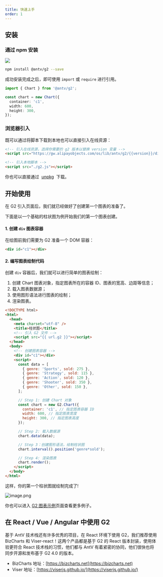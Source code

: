 ```yaml
---
title: 快速上手
order: 1
---
```


## 安装

### 通过 npm 安装

<a href="https://www.npmjs.com/package/@antv/g2" target="_self" rel="nofollow"><img style="width: auto;" src="https://img.shields.io/npm/v/@antv/g2.svg?style=flat-square#align=left&amp;display=inline&amp;height=20&amp;originHeight=20&amp;originWidth=80&amp;search=&amp;status=done&amp;width=80#align=left&amp;display=inline&amp;height=20&amp;originHeight=20&amp;originWidth=88&amp;status=done&amp;style=none&amp;width=88"></a>

```bash
npm install @antv/g2 --save
```

成功安装完成之后，即可使用 `import` 或 `require` 进行引用。

```typescript
import { Chart } from '@antv/g2';

const chart = new Chart({
  container: 'c1',
  width: 600,
  height: 300,
});
```

### 浏览器引入

既可以通过将脚本下载到本地也可以直接引入在线资源：

```html
<!-- 引入在线资源，选择你需要的 g2 版本以替换 version 变量 -->
<script src="https://gw.alipayobjects.com/os/lib/antv/g2/{{version}}/dist/g2.min.js"></script>
```

```html
<!-- 引入本地脚本 -->
<script src="./g2.js"></script>
```

你也可以直接通过  [unpkg](https://unpkg.com/@antv/g2)  下载。

## 开始使用

在 G2 引入页面后，我们就已经做好了创建第一个图表的准备了。

下面是以一个基础的柱状图为例开始我们的第一个图表创建。

#### 1. 创建 `div` 图表容器

在绘图前我们需要为 G2 准备一个 DOM 容器：

```html
<div id="c1"></div>
```

#### 2. 编写图表绘制代码

创建 `div` 容器后，我们就可以进行简单的图表绘制：

1. 创建 Chart 图表对象，指定图表所在的容器 ID、图表的宽高、边距等信息；
1. 载入图表数据源；
1. 使用图形语法进行图表的绘制；
1. 渲染图表。

```html
<!DOCTYPE html>
<html>
  <head>
    <meta charset="utf-8" />
    <title>柱状图</title>
    <!-- 引入 G2 文件 -->
    <script src="{{ url.g2 }}"></script>
  </head>
  <body>
    <!-- 创建图表容器 -->
    <div id="c1"></div>
    <script>
      const data = [
        { genre: 'Sports', sold: 275 },
        { genre: 'Strategy', sold: 115 },
        { genre: 'Action', sold: 120 },
        { genre: 'Shooter', sold: 350 },
        { genre: 'Other', sold: 150 },
      ];

      // Step 1: 创建 Chart 对象
      const chart = new G2.Chart({
        container: 'c1', // 指定图表容器 ID
        width: 600, // 指定图表宽度
        height: 300, // 指定图表高度
      });

      // Step 2: 载入数据源
      chart.data(data);

      // Step 3：创建图形语法，绘制柱状图
      chart.interval().position('genre*sold');

      // Step 4: 渲染图表
      chart.render();
    </script>
  </body>
</html>
```

这样，你的第一个柱状图就绘制完成了!

![image.png](https://gw.alipayobjects.com/mdn/rms_2274c3/afts/img/A*8qbLQb7A0loAAAAAAAAAAABkARQnAQ)

你也可以进入 [G2 图表示例](https://g2.antv.vision/zh/examples/gallery)页面查看更多例子。

## 在 React / Vue / Angular 中使用 G2

基于 AntV 技术栈还有许多优秀的项目，在 React 环境下使用 G2，我们推荐使用 BizCharts 和 Viser-react！这两个产品都是基于 G2 的 React 版本封装，使用体验更符合 React 技术栈的习惯，他们都与 AntV 有着紧密的协同，他们很快也将同步开源和发布基于 G2 4.0 的版本。

- BizCharts 地址：[https://bizcharts.net](https://bizcharts.net)
- Viser 地址：[https://viserjs.github.io/](https://viserjs.github.io/)
